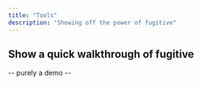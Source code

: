 ```yaml
---
title: "Tools"
description: "Showing off the power of fugitive"
---
```


## Show a quick walkthrough of fugitive
-- purely a demo --
